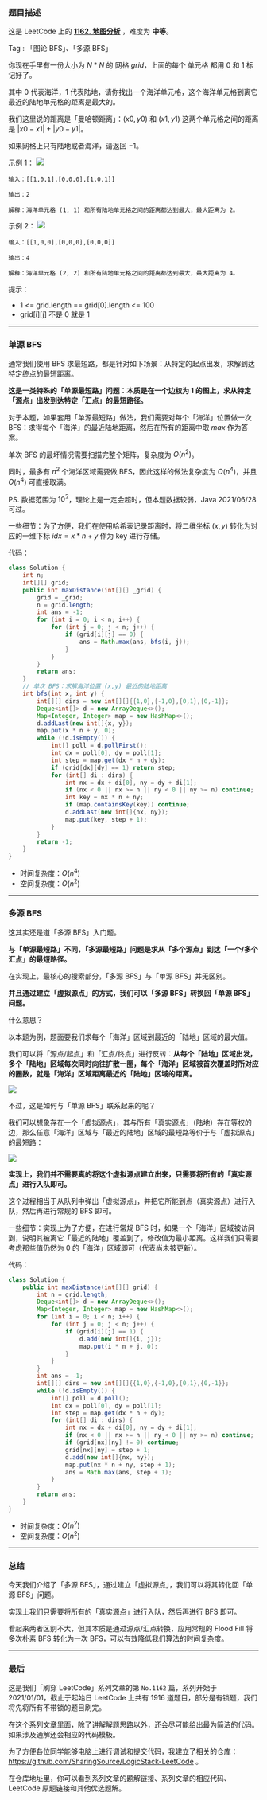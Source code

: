 ### 题目描述

这是 LeetCode 上的 **[1162. 地图分析](https://leetcode-cn.com/problems/as-far-from-land-as-possible/solution/gong-shui-san-xie-ru-he-shi-yong-duo-yua-vlea/)** ，难度为 **中等**。

Tag : 「图论 BFS」、「多源 BFS」



你现在手里有一份大小为 $N * N$ 的 网格 $grid$，上面的每个 单元格 都用 $0$ 和 $1$ 标记好了。

其中 $0$ 代表海洋，$1$ 代表陆地，请你找出一个海洋单元格，这个海洋单元格到离它最近的陆地单元格的距离是最大的。

我们这里说的距离是「曼哈顿距离」：$(x0, y0)$ 和 $(x1, y1)$ 这两个单元格之间的距离是 $|x0 - x1| + |y0 - y1|$。

如果网格上只有陆地或者海洋，请返回 $-1$。

示例 1：
![](https://files.mdnice.com/user/9208/4ad5ca7f-bd14-47fc-adc4-760c29ba1bee.png)
```
输入：[[1,0,1],[0,0,0],[1,0,1]]

输出：2

解释：海洋单元格 (1, 1) 和所有陆地单元格之间的距离都达到最大，最大距离为 2。
```
示例 2：
![](https://files.mdnice.com/user/9208/cec486ae-45a4-4235-87b4-89f995f07d3e.png)
```
输入：[[1,0,0],[0,0,0],[0,0,0]]

输出：4

解释：海洋单元格 (2, 2) 和所有陆地单元格之间的距离都达到最大，最大距离为 4。
```

提示：
* 1 <= grid.length == grid[0].length <= 100
* grid[i][j] 不是 $0$ 就是 $1$

---

### 单源 BFS

通常我们使用 BFS 求最短路，都是针对如下场景：从特定的起点出发，求解到达特定终点的最短距离。

**这是一类特殊的「单源最短路」问题：本质是在一个边权为 $1$ 的图上，求从特定「源点」出发到达特定「汇点」的最短路径。**

对于本题，如果套用「单源最短路」做法，我们需要对每个「海洋」位置做一次 BFS：求得每个「海洋」的最近陆地距离，然后在所有的距离中取 $max$ 作为答案。

单次 BFS 的最坏情况需要扫描完整个矩阵，复杂度为 $O(n^2)$。

同时，最多有 $n^2$ 个海洋区域需要做 BFS，因此这样的做法复杂度为 $O(n^4)$，并且 $O(n^4)$ 可直接取满。

PS. 数据范围为 $10^2$，理论上是一定会超时，但本题数据较弱，Java 2021/06/28 可过。

一些细节：为了方便，我们在使用哈希表记录距离时，将二维坐标 $(x, y)$ 转化为对应的一维下标 $idx = x * n + y$ 作为 key 进行存储。

代码：
```Java []
class Solution {
    int n;
    int[][] grid;
    public int maxDistance(int[][] _grid) {
        grid = _grid;
        n = grid.length;
        int ans = -1;
        for (int i = 0; i < n; i++) {
            for (int j = 0; j < n; j++) {
                if (grid[i][j] == 0) {
                    ans = Math.max(ans, bfs(i, j));
                }
            }
        }
        return ans;
    }
    // 单次 BFS：求解海洋位置 (x,y) 最近的陆地距离
    int bfs(int x, int y) {
        int[][] dirs = new int[][]{{1,0},{-1,0},{0,1},{0,-1}};
        Deque<int[]> d = new ArrayDeque<>();
        Map<Integer, Integer> map = new HashMap<>();
        d.addLast(new int[]{x, y});
        map.put(x * n + y, 0);
        while (!d.isEmpty()) {
            int[] poll = d.pollFirst();
            int dx = poll[0], dy = poll[1];
            int step = map.get(dx * n + dy);
            if (grid[dx][dy] == 1) return step;
            for (int[] di : dirs) {
                int nx = dx + di[0], ny = dy + di[1];
                if (nx < 0 || nx >= n || ny < 0 || ny >= n) continue;
                int key = nx * n + ny;
                if (map.containsKey(key)) continue;
                d.addLast(new int[]{nx, ny});
                map.put(key, step + 1);
            }
        }
        return -1;
    } 
}
```
* 时间复杂度：$O(n^4)$
* 空间复杂度：$O(n^2)$

---

### 多源 BFS

这其实还是道「多源 BFS」入门题。

**与「单源最短路」不同，「多源最短路」问题是求从「多个源点」到达「一个/多个汇点」的最短路径。**

在实现上，最核心的搜索部分，「多源 BFS」与「单源 BFS」并无区别。

**并且通过建立「虚拟源点」的方式，我们可以「多源 BFS」转换回「单源 BFS」问题。**

什么意思？

以本题为例，题面要我们求每个「海洋」区域到最近的「陆地」区域的最大值。

我们可以将「源点/起点」和「汇点/终点」进行反转：**从每个「陆地」区域出发，多个「陆地」区域每次同时向往扩散一圈，每个「海洋」区域被首次覆盖时所对应的圈数，就是「海洋」区域距离最近的「陆地」区域的距离。**

![](https://files.mdnice.com/user/9208/c07cba06-567e-4ac6-a52d-38785687c8fb.png)

不过，这是如何与「单源 BFS」联系起来的呢？

我们可以想象存在一个「虚拟源点」，其与所有「真实源点」（陆地）存在等权的边，那么任意「海洋」区域与「最近的陆地」区域的最短路等价于与「虚拟源点」的最短路：

![](https://files.mdnice.com/user/9208/0a9c7af5-6944-4844-94b5-5b82eb1dd0e6.png)

**实现上，我们并不需要真的将这个虚拟源点建立出来，只需要将所有的「真实源点」进行入队即可。**

这个过程相当于从队列中弹出「虚拟源点」，并把它所能到点（真实源点）进行入队，然后再进行常规的 BFS 即可。

一些细节：实现上为了方便，在进行常规 BFS 时，如果一个「海洋」区域被访问到，说明其被离它「最近的陆地」覆盖到了，修改值为最小距离。这样我们只需要考虑那些值仍然为 $0$ 的「海洋」区域即可（代表尚未被更新）。

代码：
```Java
class Solution {
    public int maxDistance(int[][] grid) {
        int n = grid.length;
        Deque<int[]> d = new ArrayDeque<>();
        Map<Integer, Integer> map = new HashMap<>();
        for (int i = 0; i < n; i++) {
            for (int j = 0; j < n; j++) {
                if (grid[i][j] == 1) {
                    d.add(new int[]{i, j});
                    map.put(i * n + j, 0);
                }
            }
        }
        int ans = -1;
        int[][] dirs = new int[][]{{1,0},{-1,0},{0,1},{0,-1}};
        while (!d.isEmpty()) {
            int[] poll = d.poll();
            int dx = poll[0], dy = poll[1];
            int step = map.get(dx * n + dy);
            for (int[] di : dirs) {
                int nx = dx + di[0], ny = dy + di[1];
                if (nx < 0 || nx >= n || ny < 0 || ny >= n) continue;
                if (grid[nx][ny] != 0) continue;
                grid[nx][ny] = step + 1;
                d.add(new int[]{nx, ny});
                map.put(nx * n + ny, step + 1);
                ans = Math.max(ans, step + 1);
            }
        }
        return ans;
    }
}
```
* 时间复杂度：$O(n^2)$
* 空间复杂度：$O(n^2)$

---

### 总结

今天我们介绍了「多源 BFS」，通过建立「虚拟源点」，我们可以将其转化回「单源 BFS」问题。

实现上我们只需要将所有的「真实源点」进行入队，然后再进行 BFS 即可。

看起来两者区别不大，但其本质是通过源点/汇点转换，应用常规的 Flood Fill 将多次朴素 BFS 转化为一次 BFS，可以有效降低我们算法的时间复杂度。

---

### 最后

这是我们「刷穿 LeetCode」系列文章的第 `No.1162` 篇，系列开始于 2021/01/01，截止于起始日 LeetCode 上共有 1916 道题目，部分是有锁题，我们将先将所有不带锁的题目刷完。

在这个系列文章里面，除了讲解解题思路以外，还会尽可能给出最为简洁的代码。如果涉及通解还会相应的代码模板。

为了方便各位同学能够电脑上进行调试和提交代码，我建立了相关的仓库：https://github.com/SharingSource/LogicStack-LeetCode 。

在仓库地址里，你可以看到系列文章的题解链接、系列文章的相应代码、LeetCode 原题链接和其他优选题解。